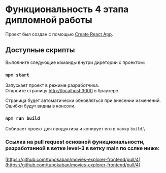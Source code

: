 # Функциональность 4 этапа дипломной работы 

Проект был создан с помощью [Create React App](https://github.com/facebook/create-react-app).

## Доступные скрипты

Выполните следующие команды внутри диретории с проектом:

### `npm start`

Запускает проект в режиме разработчика.\
Откройте страницу [http://localhost:3000](http://localhost:3000) в браузере.

Страница будет автоматически обновляться при внесении изменений.\
Ошибки будут видны в консоли.

### `npm run build`

Собирает проект для продуктива и копирует его в папку `build`.\

### Ссылка на pull request основной функциональности, разработанной в ветке level-3 в ветку main по сслке ниже:
[https://github.com/tupokaban/movies-explorer-frontend/pull/4](https://github.com/tupokaban/movies-explorer-frontend/pull/4)
